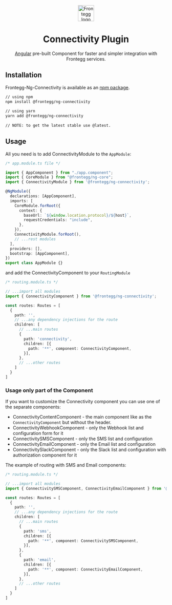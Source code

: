 
<p align="center">  
  <a href="https://www.frontegg.com/" rel="noopener" target="_blank">  
    <img style="margin-top:40px" height="50" src="https://frontegg.com/wp-content/uploads/2020/04/logo_frrontegg.svg" alt="Frontegg logo">  
  </a>  
</p>  
<h1 align="center">Connectivity Plugin</h1>  
<div align="center">  

[Angular](https://angular.io/) pre-built Component for faster and simpler integration with Frontegg services.
</div>  
  
## Installation  
Frontegg-Ng-Connectivity is available as an [npm package](https://www.npmjs.com/package/@frontegg/ng-connectivity).  
  
```sh  
// using npm  
npm install @frontegg/ng-connectivity  
  
// using yarn  
yarn add @frontegg/ng-connectivity  
  
// NOTE: to get the latest stable use @latest.  
```   
## Usage  
  
All you need is to add ConnectivityModule to the ``AppModule``: 
  
```ts
/* app.module.ts file */

import { AppComponent } from "./app.component";
import { CoreModule } from "@frontegg/ng-core";
import { ConnectivityModule } from '@frontegg/ng-connectivity';

@NgModule({
  declarations: [AppComponent],
  imports: [
    CoreModule.forRoot({
      context: {
        baseUrl: `${window.location.protocol}/${host}`,
        requestCredentials: "include",
      },
    }),
    ConnectivityModule.forRoot(),
    // ...rest modules
  ],
  providers: [],
  bootstrap: [AppComponent],
})
export class AppModule {}
```

and add the ConnectivityComponent to your ``RoutingModule``

```ts
/* routing.module.ts */

// ...import all modules
import { ConnectivityComponent } from '@frontegg/ng-connectivity';

const routes: Routes = [
  {
    path: '',
    // ...any dependency injections for the route
    children: [
      // ...main routes
      {
        path: 'connectivity',
        children: [{
          path: '**', component: ConnectivityComponent,
        }],
      },
      // ...other routes
    ]
  }
]

```

### Usage only part of the Component
If you want to customize the Connectivity component you can use one of the separate components:

 - ConnectivityContentComponent - the main component like as the ``ConnectivityComponent`` but without the header.
 - ConnectivityWebhookComponent - only the Webhook list and configuration form for it
 - ConnectivitySMSComponent - only the SMS list and configuration 
 - ConnectivityEmailComponent - only the Email list and configuration 
 - ConnectivitySlackComponent - only the Slack list and configuration with authorization component for it

The example of routing with SMS and Email components:

```ts
/* routing.module.ts */

// ...import all modules
import { ConnectivitySMSComponent, ConnectivityEmailComponent } from '@frontegg/ng-connectivity';

const routes: Routes = [
  {
    path: '',
    // ...any dependency injections for the route
    children: [
      // ...main routes
      {
        path: 'sms',
        children: [{
          path: '**', component: ConnectivitySMSComponent,
        }],
      },
      {
        path: 'email',
        children: [{
          path: '**', component: ConnectivityEmailComponent,
        }],
      },
      // ...other routes
    ]
  }
]

```
